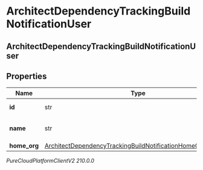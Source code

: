# ArchitectDependencyTrackingBuildNotificationUser

## ArchitectDependencyTrackingBuildNotificationUser

## Properties

|Name | Type | Description | Notes|
|------------ | ------------- | ------------- | -------------|
| **id** | str | The ID of the user. | [optional] |
| **name** | str | The name of the user, if available. | [optional] |
| **home_org** | [ArchitectDependencyTrackingBuildNotificationHomeOrganization](ArchitectDependencyTrackingBuildNotificationHomeOrganization) |  | [optional] |



_PureCloudPlatformClientV2 210.0.0_
